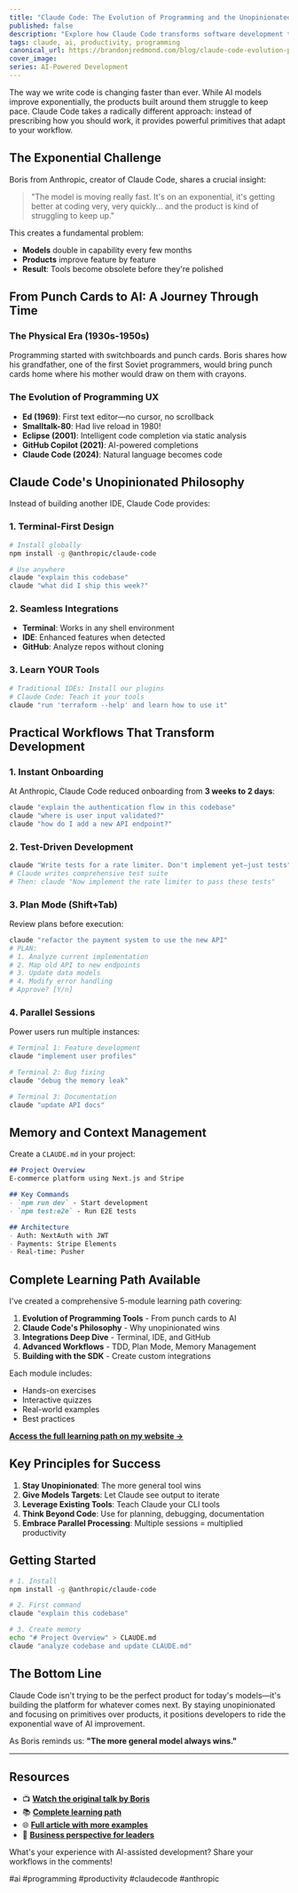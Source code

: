 ```yaml
---
title: "Claude Code: The Evolution of Programming and the Unopinionated AI Assistant"
published: false
description: "Explore how Claude Code transforms software development through its unopinionated approach, from punch cards to AI-powered coding. Includes practical workflows and a complete learning path."
tags: claude, ai, productivity, programming
canonical_url: https://brandonjredmond.com/blog/claude-code-evolution-programming-ai
cover_image: 
series: AI-Powered Development
---
```


The way we write code is changing faster than ever. While AI models improve exponentially, the products built around them struggle to keep pace. Claude Code takes a radically different approach: instead of prescribing how you should work, it provides powerful primitives that adapt to your workflow.

## The Exponential Challenge

Boris from Anthropic, creator of Claude Code, shares a crucial insight:

> "The model is moving really fast. It's on an exponential, it's getting better at coding very, very quickly... and the product is kind of struggling to keep up."

This creates a fundamental problem:
- **Models** double in capability every few months
- **Products** improve feature by feature
- **Result**: Tools become obsolete before they're polished

## From Punch Cards to AI: A Journey Through Time

### The Physical Era (1930s-1950s)
Programming started with switchboards and punch cards. Boris shares how his grandfather, one of the first Soviet programmers, would bring punch cards home where his mother would draw on them with crayons.

### The Evolution of Programming UX
- **Ed (1969)**: First text editor—no cursor, no scrollback
- **Smalltalk-80**: Had live reload in 1980!
- **Eclipse (2001)**: Intelligent code completion via static analysis
- **GitHub Copilot (2021)**: AI-powered completions
- **Claude Code (2024)**: Natural language becomes code

## Claude Code's Unopinionated Philosophy

Instead of building another IDE, Claude Code provides:

### 1. Terminal-First Design
```bash
# Install globally
npm install -g @anthropic/claude-code

# Use anywhere
claude "explain this codebase"
claude "what did I ship this week?"
```

### 2. Seamless Integrations
- **Terminal**: Works in any shell environment
- **IDE**: Enhanced features when detected
- **GitHub**: Analyze repos without cloning

### 3. Learn YOUR Tools
```bash
# Traditional IDEs: Install our plugins
# Claude Code: Teach it your tools
claude "run 'terraform --help' and learn how to use it"
```

## Practical Workflows That Transform Development

### 1. Instant Onboarding
At Anthropic, Claude Code reduced onboarding from **3 weeks to 2 days**:

```bash
claude "explain the authentication flow in this codebase"
claude "where is user input validated?"
claude "how do I add a new API endpoint?"
```

### 2. Test-Driven Development
```bash
claude "Write tests for a rate limiter. Don't implement yet—just tests"
# Claude writes comprehensive test suite
# Then: claude "Now implement the rate limiter to pass these tests"
```

### 3. Plan Mode (Shift+Tab)
Review plans before execution:
```bash
claude "refactor the payment system to use the new API"
# PLAN:
# 1. Analyze current implementation
# 2. Map old API to new endpoints
# 3. Update data models
# 4. Modify error handling
# Approve? [Y/n]
```

### 4. Parallel Sessions
Power users run multiple instances:
```bash
# Terminal 1: Feature development
claude "implement user profiles"

# Terminal 2: Bug fixing
claude "debug the memory leak"

# Terminal 3: Documentation
claude "update API docs"
```

## Memory and Context Management

Create a `CLAUDE.md` in your project:

```markdown
## Project Overview
E-commerce platform using Next.js and Stripe

## Key Commands
- `npm run dev` - Start development
- `npm test:e2e` - Run E2E tests

## Architecture
- Auth: NextAuth with JWT
- Payments: Stripe Elements
- Real-time: Pusher
```

## Complete Learning Path Available

I've created a comprehensive 5-module learning path covering:

1. **Evolution of Programming Tools** - From punch cards to AI
2. **Claude Code's Philosophy** - Why unopinionated wins
3. **Integrations Deep Dive** - Terminal, IDE, and GitHub
4. **Advanced Workflows** - TDD, Plan Mode, Memory Management
5. **Building with the SDK** - Create custom integrations

Each module includes:
- Hands-on exercises
- Interactive quizzes
- Real-world examples
- Best practices

**[Access the full learning path on my website →](https://brandonjredmond.com/learn/paths/claude-code-mastery)**

## Key Principles for Success

1. **Stay Unopinionated**: The more general tool wins
2. **Give Models Targets**: Let Claude see output to iterate
3. **Leverage Existing Tools**: Teach Claude your CLI tools
4. **Think Beyond Code**: Use for planning, debugging, documentation
5. **Embrace Parallel Processing**: Multiple sessions = multiplied productivity

## Getting Started

```bash
# 1. Install
npm install -g @anthropic/claude-code

# 2. First command
claude "explain this codebase"

# 3. Create memory
echo "# Project Overview" > CLAUDE.md
claude "analyze codebase and update CLAUDE.md"
```

## The Bottom Line

Claude Code isn't trying to be the perfect product for today's models—it's building the platform for whatever comes next. By staying unopinionated and focusing on primitives over products, it positions developers to ride the exponential wave of AI improvement.

As Boris reminds us: **"The more general model always wins."**

---

## Resources

- 📺 **[Watch the original talk by Boris](https://www.youtube.com/watch?v=Lue8K2jqfKk)**
- 📚 **[Complete learning path](https://brandonjredmond.com/learn/paths/claude-code-mastery)**
- 🌐 **[Full article with more examples](https://brandonjredmond.com/blog/claude-code-evolution-programming-ai)**
- 💼 **[Business perspective for leaders](https://brandonjredmond.com/blog/claude-code-transforming-software-development)**

What's your experience with AI-assisted development? Share your workflows in the comments!

#ai #programming #productivity #claudecode #anthropic